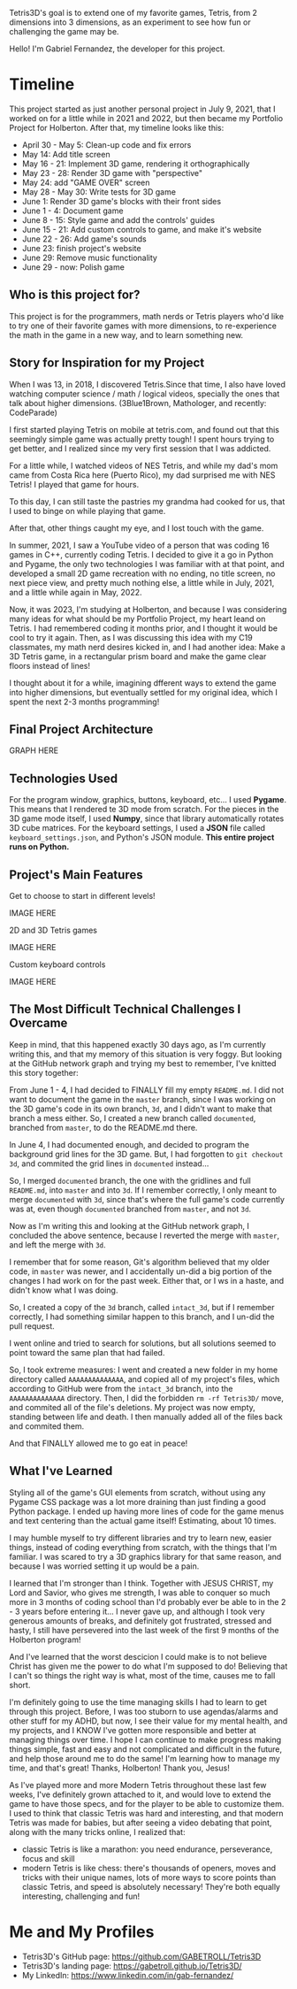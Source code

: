 Tetris3D's goal is to extend one of my favorite games, Tetris, from 2 dimensions into 3 dimensions, as an experiment to see how fun or challenging the game may be.

Hello! I'm Gabriel Fernandez, the developer for this project.

# Timeline

This project started as just another personal project in July 9, 2021, that I worked on for a little while in 2021 and 2022, but then became my Portfolio Project for Holberton. After that, my timeline looks like this:

- April 30 - May 5: Clean-up code and fix errors
- May 14: Add title screen
- May 16 - 21: Implement 3D game, rendering it orthographically
- May 23 - 28: Render 3D game with "perspective"
- May 24: add "GAME OVER" screen
- May 28 - May 30: Write tests for 3D game
- June 1: Render 3D game's blocks with their front sides
- June 1 - 4: Document game
- June 8 - 15: Style game and add the controls' guides
- June 15 - 21: Add custom controls to game, and make it's website
- June 22 - 26: Add game's sounds
- June 23: finish project's website
- June 29: Remove music functionality
- June 29 - now: Polish game

## Who is this project for?
This project is for the programmers, math nerds or Tetris players who'd like to try one of their favorite games with more dimensions, to re-experience the math in the game in a new way, and to learn something new.

## Story for Inspiration for my Project
When I was 13, in 2018, I discovered Tetris.Since that time, I also have loved watching computer science / math / logical videos, specially the ones that talk about higher dimensions. (3Blue1Brown, Mathologer, and recently: CodeParade)

I first started playing Tetris on mobile at tetris.com, and found out that this seemingly simple game was actually pretty tough! I spent hours trying to get better, and I realized since my very first session that I was addicted.

For a little while, I watched videos of NES Tetris, and while my dad's mom came from Costa Rica here (Puerto Rico), my dad surprised me with NES Tetris! I played that game for hours.

To this day, I can still taste the pastries my grandma had cooked for us, that I used to binge on while playing that game.

After that, other things caught my eye, and I lost touch with the game.

In summer, 2021, I saw a YouTube video of a person that was coding 16 games in C++, currently coding Tetris. I decided to give it a go in Python and Pygame, the only two technologies I was familiar with at that point, and developed a small 2D game recreation with no ending, no title screen, no next piece view, and pretty much nothing else, a little while in July, 2021, and a little while again in May, 2022.

Now, it was 2023, I'm studying at Holberton, and because I was considering many ideas for what should be my Portfolio Project, my heart leand on Tetris. I had remembered coding it months prior, and I thought it would be cool to try it again. Then, as I was discussing this idea with my C19 classmates, my math nerd desires kicked in, and I had another idea: Make a 3D Tetris game, in a rectangular prism board and make the game clear floors instead of lines!

I thought about it for a while, imagining dfferent ways to extend the game into higher dimensions, but eventually settled for my original idea, which I spent the next 2-3 months programming!

## Final Project Architecture

GRAPH HERE

## Technologies Used
For the program window, graphics, buttons, keyboard, etc... I used <strong>Pygame</strong>. This means that I rendered te 3D mode from scratch.
For the pieces in the 3D game mode itself, I used <strong>Numpy</strong>, since that library automatically rotates 3D cube matrices.
For the keyboard settings, I used a <strong>JSON</strong> file called ``keyboard_settings.json``, and Python's JSON module.
<strong>This entire project runs on Python.</strong>

## Project's Main Features
Get to choose to start in different levels!

IMAGE HERE 

2D and 3D Tetris games

IMAGE HERE

Custom keyboard controls

IMAGE HERE

## The Most Difficult Technical Challenges I Overcame
Keep in mind, that this happened exactly 30 days ago, as I'm currently writing this, and that my memory of this situation is very foggy. But looking at the GitHub network graph and trying my best to remember, I've knitted this story together:

From June 1 - 4, I had decided to FINALLY fill my empty ``README.md``. I did not want to document the game in the ``master`` branch, since I was working on the 3D game's code in its own branch, ``3d``, and I didn't want to make that branch a mess either. So, I created a new branch called ``documented``, branched from ``master``, to do the README.md there.

In June 4, I had documented enough, and decided to program the background grid lines for the 3D game. But, I had forgotten to ``git checkout 3d``, and commited the grid lines in ``documented`` instead...

So, I merged ``documented`` branch, the one with the gridlines and full ``README.md``, into ``master`` and into ``3d``.
If I remember correctly, I only meant to merge ``documented`` with ``3d``, since that's where the full game's code currently was at, even though ``documented`` branched from ``master``, and not ``3d``.

Now as I'm writing this and looking at the GitHub network graph, I concluded the above sentence, because I reverted the merge with ``master``, and left the merge with ``3d``.

I remember that for some reason, Git's algorithm believed that my older code, in ``master`` was newer, and I accidentally un-did a big portion of the changes I had work on for the past week. Either that, or I ws in a haste, and didn't know what I was doing.

So, I created a copy of the ``3d`` branch, called ``intact_3d``, but if I remember correctly, I had something similar happen to this branch, and I un-did the pull request.

I went online and tried to search for solutions, but all solutions seemed to point toward the same plan that had failed.

So, I took extreme measures: I went and created a new folder in my home directory called ``AAAAAAAAAAAAAA``, and copied all of my project's files, which according to GitHub were from the ``intact_3d`` branch, into the ``AAAAAAAAAAAAAA`` directory. Then, I did the forbidden ``rm -rf Tetris3D/`` move, and commited all of the file's deletions. My project was now empty, standing between life and death. I then manually added all of the files back and commited them.

And that FINALLY allowed me to go eat in peace!

## What I've Learned
Styling all of the game's GUI elements from scratch, without using any Pygame CSS package was a lot more draining than just finding a good Python package. I ended up having more lines of code for the game menus and text centering than the actual game itself! Estimating, about 10 times.

I may humble myself to try different libraries and try to learn new, easier things, instead of coding everything from scratch, with the things that I'm familiar. I was scared to try a 3D graphics library for that same reason, and because I was worried setting it up would be a pain.

I learned that I'm stronger than I think. Together with JESUS CHRIST, my Lord and Savior, who gives me strength, I was able to conquer so much more in 3 months of coding school than I'd probably ever be able to in the 2 - 3 years before entering it... I never gave up, and although I took very generous amounts of breaks, and definitely got frustrated, stressed and hasty, I still have persevered into the last week of the first 9 months of the Holberton program!

And I've learned that the worst descicion I could make is to not believe Christ has given me the power to do what I'm supposed to do! Believing that I can't so things the right way is what, most of the time, causes me to fall short.

I'm definitely going to use the time managing skills I had to learn to get through this project. Before, I was too stuborn to use agendas/alarms and other stuff for my ADHD, but now, I see their value for my mental health, and my projects, and I KNOW I've gotten more responsible and better at managing things over time. I hope I can continue to make progress making things simple, fast and easy and not complicated and difficult in the future, and help those around me to do the same! I'm learning how to manage my time, and that's great! Thanks, Holberton! Thank you, Jesus!

As I've played more and more Modern Tetris throughout these last few weeks, I've definitely grown attached to it, and would love to extend the game to have those specs, and for the player to be able to customize them. I used to think that classic Tetris was hard and interesting, and that modern Tetris was made for babies, but after seeing a video debating that point, along with the many tricks online, I realized that:
- classic Tetris is like a marathon: you need endurance, perseverance, focus and skill
- modern Tetris is like chess: there's thousands of openers, moves and tricks with their unique names, lots of more ways to score points than classic Tetris, and speed is absolutely necessary!
They're both equally interesting, challenging and fun!

# Me and My Profiles
- Tetris3D's GitHub page: https://github.com/GABETROLL/Tetris3D
- Tetris3D's landing page: https://gabetroll.github.io/Tetris3D/
- My LinkedIn: https://www.linkedin.com/in/gab-fernandez/

